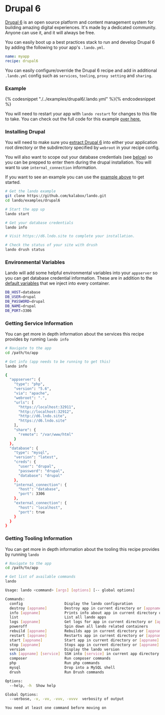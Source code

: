 Drupal 6
========

[Drupal 6](https://www.drupal.org/drupal-6.0) is an open source platform and content management system for building amazing digital experiences. It's made by a dedicated community. Anyone can use it, and it will always be free.

You can easily boot up a best practices stack to run and develop Drupal 6 by adding the following to your app's `.lando.yml`.

```yml
name: myapp
recipe: drupal6
```

You can easily configure/override the Drupal 6 recipe and add in additional `.lando.yml` config such as `services`, `tooling`, `proxy setting` and `sharing`.

### Example

{% codesnippet "./../examples/drupal6/.lando.yml" %}{% endcodesnippet %}

You will need to restart your app with `lando restart` for changes to this file to take. You can check out the full code for this example [over here.](https://github.com/kalabox/lando/tree/master/examples/drupal7-2)

### Installing Drupal

You will need to make sure you [extract Drupal 6](https://api.drupal.org/api/drupal/INSTALL.txt/6.x) into either your application root directory or the subdirectory specified by `webroot` in your recipe config.

You will also want to scope out your database credentials (see [below](#getting-service-information)) so you can be prepped to enter them during the drupal installation. You will want to use `internal_connection` information.

If you want to see an example you can use the [example above](https://github.com/kalabox/lando/tree/master/examples/drupal6) to get started.

```bash
# Get the lando example
git clone https://github.com/kalabox/lando.git
cd lando/examples/drupal6

# Start the app up
lando start

# Get your database credentials
lando info

# Visit https://d6.lndo.site to complete your installation.

# Check the status of your site with drush
lando drush status
```

### Environmental Variables

Lando will add some helpful environmental variables into your `appserver` so you can get database credential information. These are in addition to the [default variables](./../config/services.md#environment) that we inject into every container.

```bash
DB_HOST=database
DB_USER=drupal
DB_PASSWORD=drupal
DB_NAME=drupal
DB_PORT=3306
```

### Getting Service Information

You can get more in depth information about the services this recipe provides by running `lando info`

```bash
# Navigate to the app
cd /path/to/app

# Get info (app needs to be running to get this)
lando info

{
  "appserver": {
    "type": "php",
    "version": "5.6",
    "via": "apache",
    "webroot": ".",
    "urls": [
      "https://localhost:32911",
      "http://localhost:32912",
      "http://d6.lndo.site",
      "https://d6.lndo.site"
    ],
    "share": {
      "remote": "/var/www/html"
    }
  },
  "database": {
    "type": "mysql",
    "version": "latest",
    "creds": {
      "user": "drupal",
      "password": "drupal",
      "database": "drupal"
    },
    "internal_connection": {
      "host": "database",
      "port": 3306
    },
    "external_connection": {
      "host": "localhost",
      "port": true
    }
  }
}
```

### Getting Tooling Information

You can get more in depth information about the tooling this recipe provides by running `lando`

```bash
# Navigate to the app
cd /path/to/app

# Get list of available commands
lando

Usage: lando <command> [args] [options] [-- global options]

Commands:
  config                   Display the lando configuration
  destroy [appname]        Destroy app in current directory or [appname]
  info [appname]           Prints info about app in current directory or [appname]
  list                     List all lando apps
  logs [appname]           Get logs for app in current directory or [appname]
  poweroff                 Spin down all lando related containers
  rebuild [appname]        Rebuilds app in current directory or [appname]
  restart [appname]        Restarts app in current directory or [appname]
  start [appname]          Start app in current directory or [appname]
  stop [appname]           Stops app in current directory or [appname]
  version                  Display the lando version
  ssh [appname] [service]  SSH into [service] in current app directory or [appname]
  composer                 Run composer commands
  php                      Run php commands
  mysql                    Drop into a MySQL shell
  drush                    Run Drush commands

Options:
  --help, -h  Show help                                                [boolean]

Global Options:
  --verbose, -v, -vv, -vvv, -vvvv  verbosity of output

You need at least one command before moving on
```
